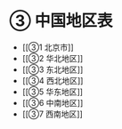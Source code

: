 # ③ 中国地区表

- [[③1 北京市]]
- [[③2 华北地区]]
- [[③3 东北地区]]
- [[③4 西北地区]]
- [[③5 华东地区]]
- [[③6 中南地区]]
- [[③7 西南地区]]
